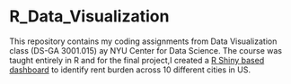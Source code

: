 # R_Data_Visualization

This repository contains my coding assignments from Data Visualization class (DS-GA 3001.015) ay NYU Center for Data Science. The course was taught entirely in R and for the final project,I created a [R Shiny based dashboard](https://dorukkilitcioglu.shinyapps.io/RentBurden/) to identify rent burden across 10 different cities in US. 
